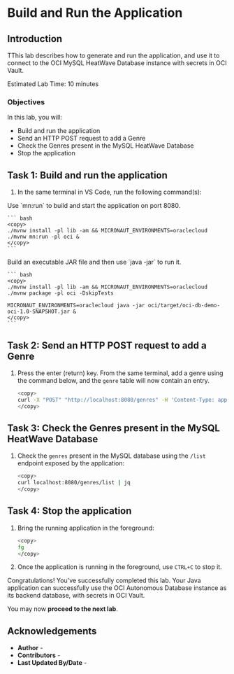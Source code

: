 # Build and Run the Application

## Introduction

TThis lab describes how to generate and run the application, and use it to connect to the OCI MySQL HeatWave Database instance with secrets in OCI Vault.

Estimated Lab Time: 10 minutes

### Objectives

In this lab, you will:

* Build and run the application
* Send an HTTP POST request to add a Genre
* Check the Genres present in the MySQL HeatWave Database
* Stop the application

## Task 1: Build and run the application

1. In the same terminal in VS Code, run the following command(s):

<if type="mn_run">
   Use `mn:run` to build and start the application on port 8080.

	``` bash
	<copy>
	./mvnw install -pl lib -am && MICRONAUT_ENVIRONMENTS=oraclecloud ./mvnw mn:run -pl oci &
	</copy>
	```
</if>

<if type="jar">
   Build an executable JAR file and then use `java -jar` to run it.

	``` bash
	<copy>
	./mvnw install -pl lib -am && MICRONAUT_ENVIRONMENTS=oraclecloud ./mvnw package -pl oci -DskipTests

	MICRONAUT_ENVIRONMENTS=oraclecloud java -jar oci/target/oci-db-demo-oci-1.0-SNAPSHOT.jar &
	</copy>
	```
</if>

## Task 2: Send an HTTP POST request to add a Genre

1. Press the enter (return) key. From the same terminal, add a genre using the command below, and the `genre` table will now contain an entry.

	``` bash
	<copy>
	curl -X "POST" "http://localhost:8080/genres" -H 'Content-Type: application/json; charset=utf-8' -d '{ "name": "music" }' | jq
	</copy>
	```

## Task 3: Check the Genres present in the MySQL HeatWave Database

1. Check the `genres` present in the MySQL database using the `/list` endpoint exposed by the application:

    ``` bash
	<copy>
    curl localhost:8080/genres/list | jq
	</copy>
    ```

## Task 4: Stop the application

1. Bring the running application in the foreground:

    ```bash
	<copy>
    fg
	</copy>
    ```

2. Once the application is running in the foreground, use `CTRL+C` to stop it.

Congratulations! You've successfully completed this lab. Your Java application can successfully use the OCI Autonomous Database instance as its backend database, with secrets in OCI Vault.

You may now **proceed to the next lab**.

## Acknowledgements

* **Author** - [](var:author)
* **Contributors** - [](var:contributors)
* **Last Updated By/Date** - [](var:last_updated)

